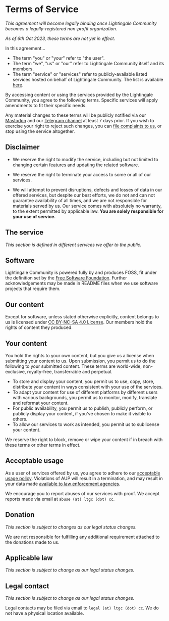 # Terms of Service
*This agreement will become legally binding once Lightingale Community becomes a legally-registered non-profit organization.*

*As of 6th Oct 2023, these terms are not yet in effect.*

In this agreement...

* The term "you" or "your" refer to "the user".
* The term "we", "us" or "our" refer to Lightingale Community itself and its members.
* The term "service" or "services" refer to publicly-available listed services hosted on behalf of Lightingale Community. The list is available [here](https://ltgc.cc/service/).

By accessing content or using the services provided by the Lightingale Community, you agree to the following terms. Specific services will apply amendments to fit their specific needs.

Any material changes to these terms will be publicly notified via our [Mastodon](https://fosstodon.org/@lightingale) and our [Telegram channel](https://t.me/s/ltgc_t) at least 7 days prior. If you wish to exercise your right to reject such changes, you can [file complaints to us](https://ltgc.cc/about.htm#contact-us), or stop using the service altogether.

## Disclaimer
* We reserve the right to modify the service, including but not limited to changing certain features and updating the related software.

* We reserve the right to terminate your access to some or all of our services.

* We will attempt to prevent disruptions, defects and losses of data in our offered services, but despite our best efforts, we do not and can not guarantee availability of all times, and we are not responsible for materials served by us. Our service comes with absolutely no warranty, to the extent permitted by applicable law. **You are solely responsible for your use of service.**

## The service
*This section is defined in different services we offer to the public.*

## Software
Lightingale Community is powered fully by and produces FOSS, fit under the definition set by the [Free Software Foundation](https://www.gnu.org/philosophy/free-sw.en.html#fs-definition). Further acknowledgements may be made in README files when we use software projects that require them.

## Our content
Except for software, unless stated otherwise explicitly, content belongs to us is licensed under [CC BY-NC-SA 4.0 License](https://creativecommons.org/licenses/by-nc-sa/4.0/). Our members hold the rights of content they produced.

## Your content
You hold the rights to your own content, but you give us a license when submitting your content to us. Upon submission, you permit us to do the following to your submitted content. These terms are world-wide, non-exclusive, royalty-free, transferrable and perpetual.

* To store and display your content, you permit us to use, copy, store, distribute your content in ways consistent with your use of the services.
* To adapt your content for use of different platforms by different users with various backgrounds, you permit us to monitor, modify, translate and reformat your content.
* For public availability, you permit us to publish, publicly perform, or publicly display your content, if you've chosen to make it visible to others.
* To allow our services to work as intended, you permit us to sublicense your content.

We reserve the right to block, remove or wipe your content if in breach with these terms or other terms in effect.

## Acceptable usage
As a user of services offered by us, you agree to adhere to our [acceptable usage policy](./aup.html). Violations of AUP will result in a termination, and may result in your data made [available to law enforcement agencies](./privacy-policy.html#data-request).

We encourage you to report abuses of our services with proof. We accept reports made via email at `abuse (at) ltgc (dot) cc`.

## Donation
*This section is subject to changes as our legal status changes.*

We are not responsible for fulfilling any additional requirement attached to the donations made to us.

## Applicable law
*This section is subject to change as our legal status changes.*

## Legal contact
*This section is subject to change as our legal status changes.*

Legal contacts may be filed via email to `legal (at) ltgc (dot) cc`. We do not have a physical location available.